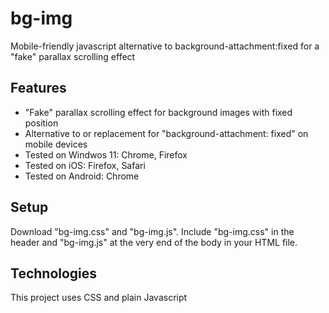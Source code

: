 # bg-img
Mobile-friendly javascript alternative to background-attachment:fixed for a "fake" parallax scrolling effect

## Features
* "Fake" parallax scrolling effect for background images with fixed position
* Alternative to or replacement for "background-attachment: fixed" on mobile devices
* Tested on Windwos 11: Chrome, Firefox
* Tested on iOS: Firefox, Safari
* Tested on Android: Chrome

## Setup
Download "bg-img.css" and "bg-img.js". Include "bg-img.css" in the header and "bg-img.js" at the very end of the body in your HTML file.

## Technologies
This project uses CSS and plain Javascript
